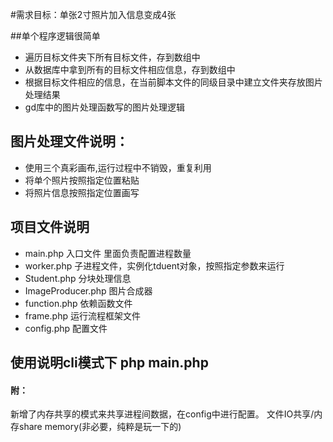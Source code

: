 #需求目标：单张2寸照片加入信息变成4张

##单个程序逻辑很简单
* 遍历目标文件夹下所有目标文件，存到数组中
* 从数据库中拿到所有的目标文件相应信息，存到数组中
* 根据目标文件相应的信息，在当前脚本文件的同级目录中建立文件夹存放图片处理结果
* gd库中的图片处理函数写的图片处理逻辑
## 图片处理文件说明：
- 使用三个真彩画布,运行过程中不销毁，重复利用
- 将单个照片按照指定位置粘贴
- 将照片信息按照指定位置画写
 
## 项目文件说明
* main.php 入口文件 里面负责配置进程数量
* worker.php 子进程文件，实例化tduent对象，按照指定参数来运行
* Student.php 分块处理信息
* ImageProducer.php 图片合成器
* function.php 依赖函数文件
* frame.php 运行流程框架文件
* config.php 配置文件

## 使用说明cli模式下 php main.php

#### 附：
新增了内存共享的模式来共享进程间数据，在config中进行配置。
文件IO共享/内存share memory(非必要，纯粹是玩一下的)